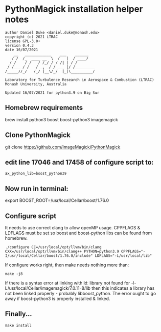 
#    PythonMagick installation helper notes
    author Daniel Duke <daniel.duke@monash.edu>
    copyright (c) 2021 LTRAC
    license GPL-3.0+
    version 0.4.3
    date 16/07/2021
        __   ____________    ___    ______
       / /  /_  ____ __  \  /   |  / ____/
      / /    / /   / /_/ / / /| | / /
     / /___ / /   / _, _/ / ___ |/ /_________
    /_____//_/   /_/ |__\/_/  |_|\__________/

    Laboratory for Turbulence Research in Aerospace & Combustion (LTRAC)
    Monash University, Australia

    Updated 16/07/2021 for python3.9 on Big Sur

## Homebrew requirements
brew install python3 boost boost-python3 imagemagick

## Clone PythonMagick
git clone https://github.com/ImageMagick/PythonMagick

## edit line 17046 and 17458 of configure script to:
	ax_python_lib=boost_python39

## Now run in terminal:
export BOOST_ROOT=/usr/local/Cellar/boost/1.76.0

## Configure script
It needs to use correct clang to allow openMP usage.
CPPFLAGS & LDFLAGS must be set so boost and boost-python libs can be found from homebrew.

    ./configure CC=/usr/local/opt/llvm/bin/clang CXX=/usr/local/opt/llvm/bin/clang++ PYTHON=python3.9 CPPFLAGS="-I/usr/local/Cellar/boost/1.76.0/include" LDFLAGS="-L/usr/local/lib"

If configure works right, then make needs nothing more than:
    
    make -j8

If there is a syntax error at linking with ld: library not found for -l-L/usr/local/Cellar/imagemagick/7.0.11-8/lib then this indicates a library has not been linked properly - probably libboost_python.  The error ought to go away if boost-python3 is properly installed & linked.

## Finally...

    make install
